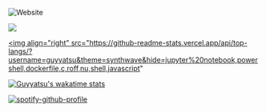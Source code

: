 ![Website](https://img.shields.io/website?down_color=red&down_message=offline&style=plastic&up_color=blue&up_message=online&url=https%3A%2F%2Fguyyatsu.me)

<a href="https://github.com/anuraghazra/github-readme-stats">
  <img align="center" src="https://github-readme-stats.vercel.app/api?username=guyyatsu&theme=synthwave"
</a>

<img align="right" src="https://github-readme-stats.vercel.app/api/top-langs/?username=guyyatsu&theme=synthwave&hide=jupyter%20notebook,powershell,dockerfile,c,roff,nu,shell,javascript"

[![Guyyatsu's wakatime stats](https://github-readme-stats.vercel.app/api/wakatime?username=guyyatsu&theme=synthwave)](https://github.com/anuraghazra/github-readme-stats)

[![spotify-github-profile](https://spotify-github-profile.vercel.app/api/view?uid=31aibco3qmsm2nqo4nalcfs2r75m&cover_image=true&theme=default)](https://github.com/kittinan/spotify-github-profile)
